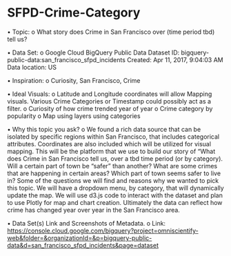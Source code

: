 # SFPD-Crime-Category
•	Topic: 
o	What story does Crime in San Francisco over (time period tbd) tell us?

•	Data Set: 
o	Google Cloud BigQuery Public Data
Dataset ID: bigquery-public-data:san_francisco_sfpd_incidents
Created: Apr 11, 2017, 9:04:03 AM 
Data location: US

•	Inspiration: 
o	Curiosity, San Francisco, Crime

•	Ideal Visuals: 
o	Latitude and Longitude coordinates will allow Mapping visuals. Various Crime Categories or Timestamp could possibly act as a filter.
o	Curiosity of how crime trended year of year
o	Crime category by popularity
o	Map using layers using categories

•	Why this topic you ask?
o	We found a rich data source that can be isolated by specific regions within San Francisco, that includes categorical attributes. Coordinates are also included which will be utilized for visual mapping.  This will be the platform that we use to build our story of “What does Crime in San Francisco tell us, over a tbd time period (or by category). Will a certain part of town be “safer” than another? What are some crimes that are happening in certain areas? Which part of town seems safer to live in? Some of the questions we will find and reasons why we wanted to pick this topic. We will have a dropdown menu, by category, that will dynamically update the map. We will use d3.js code to interact with the dataset and plan to use Plotly for map and chart creation. Ultimately the data can reflect how crime has changed year over year in the San Francisco area.

•	Data Set(s) Link and Screenshots of Metadata.
o	Link: https://console.cloud.google.com/bigquery?project=omniscientify-web&folder=&organizationId=&p=bigquery-public-data&d=san_francisco_sfpd_incidents&page=dataset

